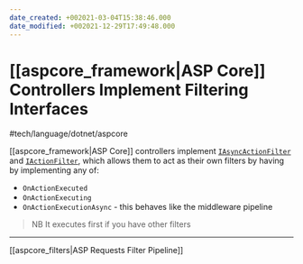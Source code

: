 ```yaml
---
date_created: +002021-03-04T15:38:46.000
date_modified: +002021-12-29T17:49:48.000
---
```


# [[aspcore_framework|ASP Core]] Controllers Implement Filtering Interfaces

#tech/language/dotnet/aspcore

[[aspcore_framework|ASP Core]] controllers implement [`IAsyncActionFilter`](https://docs.microsoft.com/en-us/dotnet/api/microsoft.aspnetcore.mvc.filters.iasyncactionfilter?view=aspnetcore-5.0) and [`IActionFilter`](https://docs.microsoft.com/en-us/dotnet/api/microsoft.aspnetcore.mvc.filters.iactionfilter?view=aspnetcore-5.0), which allows them to act as their own filters by having by implementing any of:
- `OnActionExecuted`
- `OnActionExecuting`
- `OnActionExecutionAsync` - this behaves like the middleware pipeline

>NB It executes first if you have other filters

---

[[aspcore_filters|ASP Requests Filter Pipeline]]
